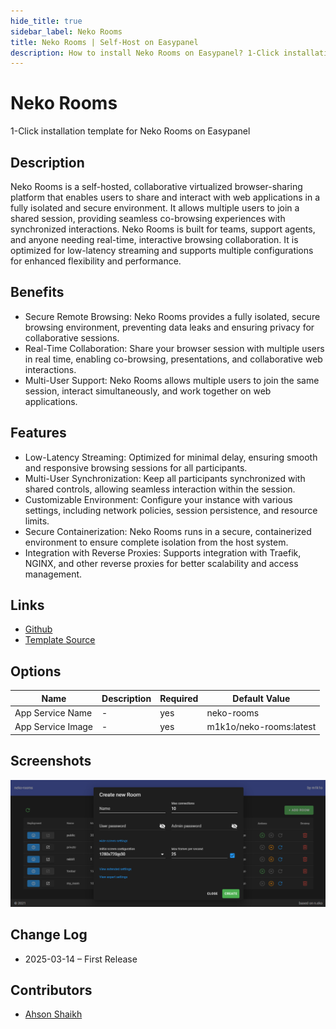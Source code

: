 ```yaml
---
hide_title: true
sidebar_label: Neko Rooms
title: Neko Rooms | Self-Host on Easypanel
description: How to install Neko Rooms on Easypanel? 1-Click installation template for Neko Rooms on Easypanel
---
```


<!-- generated -->

# Neko Rooms

1-Click installation template for Neko Rooms on Easypanel

## Description

Neko Rooms is a self-hosted, collaborative virtualized browser-sharing platform that enables users to share and interact with web applications in a fully isolated and secure environment. It allows multiple users to join a shared session, providing seamless co-browsing experiences with synchronized interactions. Neko Rooms is built for teams, support agents, and anyone needing real-time, interactive browsing collaboration. It is optimized for low-latency streaming and supports multiple configurations for enhanced flexibility and performance.

## Benefits

- Secure Remote Browsing: Neko Rooms provides a fully isolated, secure browsing environment, preventing data leaks and ensuring privacy for collaborative sessions.
- Real-Time Collaboration: Share your browser session with multiple users in real time, enabling co-browsing, presentations, and collaborative web interactions.
- Multi-User Support: Neko Rooms allows multiple users to join the same session, interact simultaneously, and work together on web applications.

## Features

- Low-Latency Streaming: Optimized for minimal delay, ensuring smooth and responsive browsing sessions for all participants.
- Multi-User Synchronization: Keep all participants synchronized with shared controls, allowing seamless interaction within the session.
- Customizable Environment: Configure your instance with various settings, including network policies, session persistence, and resource limits.
- Secure Containerization: Neko Rooms runs in a secure, containerized environment to ensure complete isolation from the host system.
- Integration with Reverse Proxies: Supports integration with Traefik, NGINX, and other reverse proxies for better scalability and access management.

## Links

- [Github](https://github.com/m1k1o/neko-rooms)
- [Template Source](https://github.com/easypanel-io/templates/tree/main/templates/neko-rooms)

## Options

Name | Description | Required | Default Value
-|-|-|-
App Service Name | - | yes | neko-rooms
App Service Image | - | yes | m1k1o/neko-rooms:latest

## Screenshots

![Neko Rooms Screenshot](./assets/screenshot.png)

## Change Log

- 2025-03-14 – First Release

## Contributors

- [Ahson Shaikh](https://github.com/Ahson-Shaikh)
